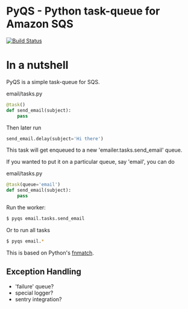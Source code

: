 # PyQS - Python task-queue for Amazon SQS

[![Build Status](https://travis-ci.org/spulec/PyQS.png?branch=master)](https://travis-ci.org/spulec/PyQS)

# In a nutshell

PyQS is a simple task-queue for SQS.

email/tasks.py
```python
@task()
def send_email(subject):
    pass
```

Then later run
```python
send_email.delay(subject='Hi there')
```

This task will get enqueued to a new 'emailer.tasks.send_email' queue.

If you wanted to put it on a particular queue, say 'email', you can do

email/tasks.py
```python
@task(queue='email')
def send_email(subject):
    pass
```


Run the worker:

```bash
$ pyqs email.tasks.send_email
```

Or to run all tasks

```bash
$ pyqs email.*
```

This is based on Python's [fnmatch](http://docs.python.org/2/library/fnmatch.html).


## Exception Handling
- 'failure' queue?
- special logger?
- sentry integration?

